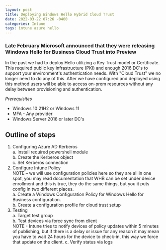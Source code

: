 ```yaml
---
layout: post
title: Deploying Windows Hello Hybrid Cloud Trust
date: 2022-03-22 07:26 -0400
categories: Intune
tags: intune azure hello 
---
```


### Late February Microsoft announced that they were releasing Windows Hello for Business Cloud Trust into Preview
In the past we had to deploy Hello utilizing a Key Trust model or Certificate. This required public key infrastructure (PKI) and enough 2016 DC's to support your environment's authentication needs. With "Cloud Trust" we no longer need to do any of this. After we have configured and deployed using this method users will be able to access on-prem resources without any delay between provisioning and authentication.  

*Prerequisites*  
- Windows 10 21H2 or Windows 11  
- MFA - Any provider  
- Windows Server 2016 or later DC's  

## Outline of steps  
1.	Configuring Azure AD Kerberos   
    a.	Install required powershell module  
    b.	Create the Kerberos object  
    c.  Set Kerberos connection  
2.	Configure Intune Policy  
    NOTE – we will use configuration policies here so they are all in one spot, you may read documentation that WHB can be set under device enrollment and this is true, they do the same things, but you it puts config in two different places.  
    a.	Create a Windows Configuration Policy for Windows Hello for Business configuration.  
	b.  Create a configuration profile for cloud trust setup    
3.  Testing  
    a.  Target test group  
    b.  Test devices via force sync from client  
    NOTE - Intune tries to notify devices of policy updates within 5 minutes of publishing, but if there is a delay or issue for any reason it may mean you have to wait 24 hours for the device to check-in, this way we force that update on the client. 
    c.	Verify status via logs  

